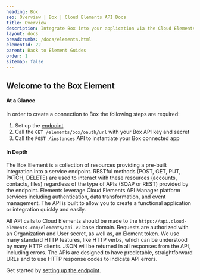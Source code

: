 ```yaml
---
heading: Box
seo: Overview | Box | Cloud Elements API Docs
title: Overview
description: Integrate Box into your application via the Cloud Elements APIs.
layout: docs
breadcrumbs: /docs/elements.html
elementId: 22
parent: Back to Element Guides
order: 1
sitemap: false
---
```


## Welcome to the Box Element


#### At a Glance

In order to create a connection to Box the following steps are required:

1. Set up the [endpoint](box-endpoint-setup.html)
2. Call the `GET /elements/box/oauth/url` with your Box API key and secret
3. Call the `POST /instances` API to instantiate your Box connected app

#### In Depth

The Box Element is a collection of resources providing a pre-built integration into a service endpoint. RESTful methods (POST, GET, PUT, PATCH, DELETE) are used to interact with these resources (accounts, contacts, files) regardless of the type of APIs (SOAP or REST) provided by the endpoint. Elements leverage Cloud Elements API Manager platform services including authentication, data transformation, and event management.  The API is built to allow you to create a functional application or integration quickly and easily.

All API calls to Cloud Elements should be made to the `https://api.cloud-elements.com/elements/api-v2` base domain. Requests are authorized with an Organization and User secret, as well as, an Element token.  We use many standard HTTP features, like HTTP verbs, which can be understood by many HTTP clients. JSON will be returned in all responses from the API, including errors. The APIs are designed to have predictable, straightforward URLs and to use HTTP response codes to indicate API errors.

Get started by [setting up the endpoint](box-endpoint-setup.html).
